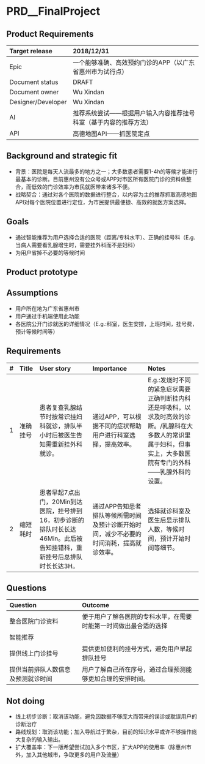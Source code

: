 # PRD__FinalProject
## Product Requirements
Target release|2018/12/31
:---|:---
Epic|一个能够准确、高效预约门诊的APP（以广东省惠州市为试行点）
Document status| DRAFT
Document owner| Wu Xindan
Designer/Developer| Wu Xindan
AI|推荐系统尝试——根据用户输入内容推荐挂号科室（基于内容的推荐方法）
API|高德地图API——抓医院定点

## Background and strategic fit
- 背景：医院是每天人流最多的地方之一；大多数患者需要1-4h的等候才能进行最基本的诊断。目前惠州没有公众号或APP对市区所有医院门诊的资料做整合，而低效的门诊效率为市民就医带来诸多不便。
- 战略契合：通过对各个医院的数据进行整合，以内容为主的推荐抓取高德地图API对每个医院位置进行定位，为市民提供最便捷、高效的就医方案选择。

## Goals
- 通过智能推荐为用户选择合适的医院（距离/专科水平）、正确的挂号科（E.g. 当病人需要看乳腺增生时，需要挂外科而不是妇科）
- 为用户省掉不必要的等候时间

## Product prototype


## Assumptions
- 用户所在地为广东省惠州市
- 用户通过手机端使用此功能
- 各医院公开门诊就医的详细情况（E.g.:科室，医生安排，上班时间，挂号费，预计等候时间等）

## Requirements
|#|Title|User story|Importance|Notes
:---|:----|:-----|:------|:------
1|准确挂号|患者复查乳腺结节时按常识挂妇科就诊，排队半小时后被医生告知需重新挂外科就诊。|通过APP，可以根据不同的症状帮助用户进行科室选择，提高效率。|E.g.:发烧时不同的紧急症状需要正确判断挂内科还是呼吸科，以求及时高效的诊断。/乳腺科在大多数人的常识里属于妇科，但事实上，大多数医院有专门的外科——乳腺外科的设置。
2|缩短耗时|患者早起7点出门，20Min到达医院，挂号排到16，初步诊断的排队时长长达46Min。此后被告知挂错科，重新挂号后总排队时长长达3H。|通过APP告知患者排队等候所需时间及预计诊断开始时间，减少不必要的时间消耗，提高就诊效率。|选择就诊科室及医生后显示排队人数，等候时间，预计开始时间等细节。

## Questions
|Question|Outcome
:----|:----
整合医院门诊资料|便于用户了解各医院的专科水平，在需要时能第一时间做出最合适的选择
智能推荐|
提供线上门诊挂号|提供更加便利的挂号方式，避免用户早起排队挂号
提供当前排队人数信息及预测就诊时间|用户了解自己所在序号，通过合理预测能够更加合理的安排时间。

## Not doing
- 线上初步诊断：取消该功能，避免因数据不够庞大而带来的误诊或耽误用户的诊断治疗
- 路线规划：取消该功能；加入导航过于繁杂，目前的知识水平或许不够操作庞大复杂的输入输出。
- 扩大覆盖率：下一版希望尝试加入多个市区，扩大APP的使用率（除惠州市外，加入其他城市，争取更多的用户及流量）
